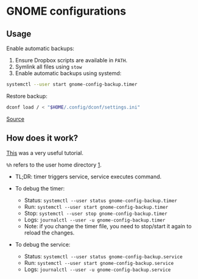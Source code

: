 # GNOME configurations

## Usage

Enable automatic backups:

1. Ensure Dropbox scripts are available in `PATH`.
2. Symlink all files using `stow`
3. Enable automatic backups using systemd:
  ```bash
  systemctl --user start gnome-config-backup.timer
  ```

Restore backup:

```bash
dconf load / < "$HOME/.config/dconf/settings.ini"
```

[Source][3]

## How does it work?

[This][2] was a very useful tutorial.

`%h` refers to the user home directory [1][1].

* TL;DR: timer triggers service, service executes command.

* To debug the timer:
  - Status: `systemctl --user status gnome-config-backup.timer`
  - Run: `systemctl --user start gnome-config-backup.timer`
  - Stop: `systemctl --user stop gnome-config-backup.timer`
  - Logs: `journalctl --user -u gnome-config-backup.timer`
  - Note: if you change the timer file, you need to stop/start it again to reload the changes.

* To debug the service:
  - Status: `systemctl --user status gnome-config-backup.service`
  - Run: `systemctl --user start gnome-config-backup.service`
  - Logs: `journalctl --user -u gnome-config-backup.service`

<!-- External resources -->

[1]: https://wiki.archlinux.org/title/Systemd/User#Writing_user_units "Arch Wiki | systemd - Writing user units"
[2]: https://opensource.com/article/20/7/systemd-timers "Useful tutorial"
[3]: https://peterbabic.dev/blog/keep-gnome-shell-settings-dotfiles-yadm/ "Keep Gnome Shell settings in dotfiles with yadm"
